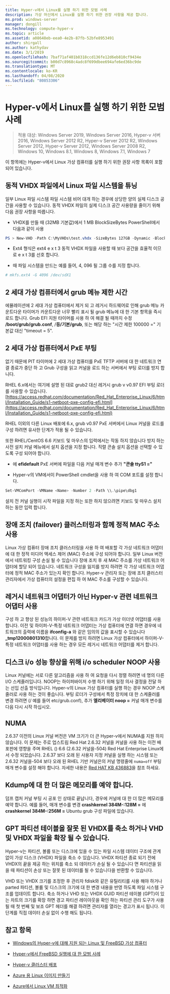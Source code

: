 ```yaml
---
title: Hyper-v에서 Linux를 실행 하기 위한 모범 사례
description: 가상 머신에서 Linux를 실행 하기 위한 권장 사항을 제공 합니다.
ms.prod: windows-server
manager: dongill
ms.technology: compute-hyper-v
ms.topic: article
ms.assetid: a08648eb-eea0-4e2b-87fb-52bfe8953491
author: shirgall
ms.author: kathydav
ms.date: 3/1/2019
ms.openlocfilehash: 7baf71af401b8318ccd136fe12d6eb810cf9434e
ms.sourcegitcommit: b00d7c8968c4adc8f699dbee694afe6ed36bc9de
ms.translationtype: MT
ms.contentlocale: ko-KR
ms.lasthandoff: 04/08/2020
ms.locfileid: "80853306"
---
```

# <a name="best-practices-for-running-linux-on-hyper-v"></a>Hyper-v에서 Linux를 실행 하기 위한 모범 사례

>적용 대상: Windows Server 2019, Windows Server 2016, Hyper-v 서버 2016, Windows Server 2012 R2, Hyper-v Server 2012 R2, Windows Server 2012, Hyper-v Server 2012, Windows Server 2008 R2, Windows 10, Windows 8.1, Windows 8, Windows 7.1, Windows 7

이 항목에는 Hyper-v에서 Linux 가상 컴퓨터를 실행 하기 위한 권장 사항 목록이 포함 되어 있습니다.

## <a name="tuning-linux-file-systems-on-dynamic-vhdx-files"></a>동적 VHDX 파일에서 Linux 파일 시스템을 튜닝

일부 Linux 파일 시스템 파일 시스템 비어 대개 하는 경우에 상당한 양의 실제 디스크 공간을 사용할 수 있습니다. 동적 VHDX 파일의 실제 디스크 공간 사용량을 줄이기 위해 다음 권장 사항을 따릅니다.

* VHDX를 만들 때 (32MB 기본값)에서 1 MB BlockSizeBytes PowerShell에서 다음과 같이 사용

```Powershell
PS > New-VHD -Path C:\MyVHDs\test.vhdx -SizeBytes 127GB -Dynamic -BlockSizeBytes 1MB
```

* Ext4 형식은 ext4 e x t 3 동적 VHDX 파일을 사용할 때 보다 공간을 효율적 이므로 e x t 3를 선호 합니다.

* 때 파일 시스템을 만드는 예를 들어, 4, 096 될 그룹 수를 지정 합니다.

```bash
# mkfs.ext4 -G 4096 /dev/sdX1

```

## <a name="grub-menu-timeout-on-generation-2-virtual-machines"></a>2 세대 가상 컴퓨터에서 grub 메뉴 제한 시간

에뮬레이션에 2 세대 가상 컴퓨터에서 제거 되 고 레거시 하드웨어로 인해 grub 메뉴 카운트다운 타이머가 카운트다운 너무 빨리 표시 될 grub 메뉴에 대 한 기본 항목을 즉시 로드 합니다. Grub EFI 지원 타이머를 사용 하 여 해결 될 때까지 수정 **/boot/grub/grub.conf**, /**등/기본/grub**, 또는 해당 하는 "시간 제한 100000 =" 기본값 대신 "timeout = 5".

## <a name="pxe-boot-on-generation-2-virtual-machines"></a>2 세대 가상 컴퓨터에서 PxE 부팅

없기 때문에 PIT 타이머에 2 세대 가상 컴퓨터를 PxE TFTP 서버에 대 한 네트워크 연결 종료가 중단 하 고 Grub 구성을 읽고 커널을 로드 하는 서버에서 부팅 로더를 방지 합니다.

RHEL 6.x에서는 여기에 설명 된 대로 grub2 대신 레거시 grub v v0.97 EFI 부팅 로더를 사용할 수 있습니다. [https://access.redhat.com/documentation/Red_Hat_Enterprise_Linux/6/html/Installation_Guide/s1-netboot-pxe-config-efi.html](https://access.redhat.com/documentation/Red_Hat_Enterprise_Linux/6/html/Installation_Guide/s1-netboot-pxe-config-efi.html)

RHEL 이외의 다른 Linux 배포에 6.x, grub v0.97 PxE 서버에서 Linux 커널을 로드를 구성 하려면 유사한 단계가 적용 될 수 있습니다.

또한 RHEL/CentOS 6.6 키보드 및 마우스의 입력에서는 작동 하지 않습니다 방지 하는 사전 설치 커널 메뉴에서 설치 옵션을 지정 합니다. 직렬 콘솔 설치 옵션을 선택할 수 있도록 구성 되어야 합니다.

* 에 **efidefault** PxE 서버에 파일을 다음 커널 매개 변수 추가 **"콘솔 ttyS1 ="**

* Hyper-v의 VM에서이 PowerShell cmdlet을 사용 하 여 COM 포트를 설정 합니다.

```Powershell
Set-VMComPort -VMName <Name> -Number 2 -Path \\.\pipe\dbg1

```

설치 전 커널 실행이 시작 파일을 지정 하는 또한 하지 않으려면 키보드 및 마우스 설치 하는 동안 입력 합니다.

## <a name="use-static-mac-addresses-with-failover-clustering"></a>장애 조치 (failover) 클러스터링과 함께 정적 MAC 주소 사용

Linux 가상 컴퓨터 장애 조치 클러스터링을 사용 하 여 배포할 각 가상 네트워크 어댑터에 대 한 정적 미디어 액세스 제어 (MAC) 주소에 구성 되어야 합니다. 일부 Linux 버전에서 네트워킹 구성 손실 될 수 있습니다 장애 조치 후 새 MAC 주소를 가상 네트워크 어댑터에 할당 되어 있습니다. 네트워크 구성을 잃지를 방지 하려면 각 가상 네트워크 어댑터에 정적 MAC 주소가 있는지 확인 합니다. Hyper-v 관리자 또는 장애 조치 클러스터 관리자에서 가상 컴퓨터의 설정을 편집 하 여 MAC 주소를 구성할 수 있습니다.

## <a name="use-hyper-v-specific-network-adapters-not-the-legacy-network-adapter"></a>레거시 네트워크 어댑터가 아닌 Hyper-v 관련 네트워크 어댑터 사용

구성 하 고 향상 된 성능의 하이퍼-V 관련 네트워크 카드가 가상 이더넷 어댑터를 사용 합니다. 이전 및 하이퍼-V-특정 네트워크 어댑터는 가상 컴퓨터에 연결 하면 경우에 네트워크의 출력에 이름을 **ifconfig-a** 와 같은 임의의 값을 표시할 수 있습니다 **_tmp12000801310**합니다. 이 문제를 방지 하려면 Linux 가상 컴퓨터에서 하이퍼-V-특정 네트워크 어댑터를 사용 하는 경우 모든 레거시 네트워크 어댑터를 제거 합니다.

## <a name="use-io-scheduler-noop-for-better-disk-io-performance"></a>디스크 i/o 성능 향상을 위해 i/o scheduler NOOP 사용

Linux 커널에는 서로 다른 알고리즘을 사용 하 여 요청을 다시 정렬 하려면 네 명의 다른 I/O 스케줄러입니다. NOOP는 하이퍼바이저 수행 하기 위해 일정 의사 결정을 전달 하는 선입 선출 방식입니다. Hyper-v의 Linux 가상 컴퓨터를 실행 하는 경우 NOOP 스케줄러로 사용 하는 것이 좋습니다. 부팅 로더가 구성에서 특정 장치에 대 한 스케줄러를 변경 하려면 (/ 예를 들어 etc/grub.conf), 추가 **엘리베이터 noop =** 커널 매개 변수를 다음 다시 시작 하십시오.

## <a name="numa"></a>NUMA

2\.6.37 이전의 Linux 커널 버전은 VM 크기가 더 큰 Hyper-v에서 NUMA를 지원 하지 않습니다. 이 문제는 주로 업스트림 Red Hat 2.6.32 커널을 커널을 사용 하는 이전 배포판에 영향을 주며 RHEL () 6.6 (2.6.32 커널을-504) Red Hat Enterprise Linux에서 수정 되었습니다. 2\.6.37 보다 오래 된 사용자 지정 커널을 실행 하는 시스템 또는 2.6.32 커널을-504 보다 오래 된 RHEL 기반 커널은의 커널 명령줄에 `numa=off` 부팅 매개 변수를 설정 해야 합니다. 자세한 내용은 [Red HAT KB 436883](https://access.redhat.com/solutions/436883)을 참조 하세요.

## <a name="reserve-more-memory-for-kdump"></a>Kdump에 대 한 더 많은 메모리를 예약 합니다.

덤프 캡처 커널 부팅 시 공포 인 상태로 끝납니다, 경우에 커널에 대 한 더 많은 메모리를 예약 합니다. 예를 들어, 매개 변수를 변경 **crashkernel 384M-:128M =** 에 **crashkernel 384M-:256M =** Ubuntu grub 구성 파일에 있습니다.

## <a name="shrinking-vhdx-or-expanding-vhd-and-vhdx-files-can-result-in-erroneous-gpt-partition-tables"></a>GPT 파티션 테이블을 잘못 된 VHDX를 축소 하거나 VHD 및 VHDX 파일을 확장 될 수 있습니다.

Hyper-v는 파티션, 볼륨 또는 디스크에 있을 수 있는 파일 시스템 데이터 구조에 관계 없이 가상 디스크 (VHDX) 파일을 축소 수 있습니다. VHDX 파티션 종료 되기 전에 VHDX의 끝을 제공 하는 위치를 축소 되 데이터가 손실 될 수 있습니다 면 파티션을 읽을 때 파티션이 손상 또는 잘못 된 데이터를 될 수 있습니다을 반환할 수 있습니다.

VHD 또는 VHDX 크기를 조정한 후 관리자 fdisk와 같은 유틸리티를 사용 해야 하거나 parted 파티션, 볼륨 및 디스크의 크기에 대 한 변경 내용을 반영 하도록 파일 시스템 구조를 업데이트 합니다. 축소 하거나 VHD 또는 VHDX GUID 파티션 테이블 (GPT)이 있는 차트의 크기를 확장 하면 경고 파티션 레이아웃을 확인 하는 파티션 관리 도구가 사용 될 때 첫 번째 및 보조 GPT 헤더를 해결 하려면 관리자를 열라는 경고가 표시 됩니다. 이 단계를 직접 데이터 손실 없이 수행 해도 됩니다.

## <a name="see-also"></a>참고 항목

* [Windows의 Hyper-v에 대해 지원 되는 Linux 및 FreeBSD 가상 컴퓨터](Supported-Linux-and-FreeBSD-virtual-machines-for-Hyper-V-on-Windows.md)

* [Hyper-v에서 FreeBSD 실행에 대 한 모범 사례](Best-practices-for-running-FreeBSD-on-Hyper-V.md)

* [Hyper-v 클러스터 배포](https://technet.microsoft.com/library/jj863389.aspx)

* [Azure 용 Linux 이미지 만들기](https://docs.microsoft.com/azure/virtual-machines/linux/create-upload-generic)

* [Azure에서 Linux VM 최적화](https://docs.microsoft.com/azure/virtual-machines/linux/optimization)

